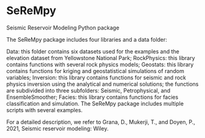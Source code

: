 # SeReMpy
Seismic Reservoir Modeling Python package

The SeReMpy package includes four libraries and a data folder:

Data: this folder contains six datasets used for the examples and the elevation dataset from Yellowstone National Park;
RockPhysics: this library contains functions with several rock physics models;
Geostats: this library contains functions for kriging and geostatistical simulations of random variables;
Inversion: this library contains functions for seismic and rock physics inversion using the analytical and numerical solutions; the functions are subdivided into three subfolders: Seismic, Petrophysical, and EnsembleSmoother;
Facies: this library contains functions for facies classification and simulation. The SeReMpy package includes multiple scripts with several examples.

For a detailed description, we refer to Grana, D., Mukerji, T., and Doyen, P., 2021, Seismic reservoir modeling: Wiley.
